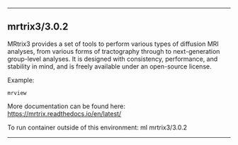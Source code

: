 
----------------------------------
## mrtrix3/3.0.2 ##
MRtrix3 provides a set of tools to perform various types of diffusion MRI analyses, from various forms of tractography through to next-generation group-level analyses. It is designed with consistency, performance, and stability in mind, and is freely available under an open-source license.


Example:
```
mrview
```

More documentation can be found here: https://mrtrix.readthedocs.io/en/latest/

To run container outside of this environment: ml mrtrix3/3.0.2

----------------------------------
